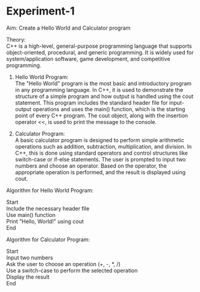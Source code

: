 # Experiment-1

Aim: Create a Hello World and Calculator program

Theory:<br>
C++ is a high-level, general-purpose programming language that supports object-oriented, procedural, and generic programming. It is widely used for system/application software, game development, and competitive programming.<br>

1. Hello World Program:<br>
The "Hello World" program is the most basic and introductory program in any programming language. In C++, it is used to demonstrate the structure of a simple program and how output is handled using the cout statement. This program includes the standard header file <iostream> for input-output operations and uses the main() function, which is the starting point of every C++ program. The cout object, along with the insertion operator <<, is used to print the message to the console.<br>

2. Calculator Program:<br>
A basic calculator program is designed to perform simple arithmetic operations such as addition, subtraction, multiplication, and division. In C++, this is done using standard operators and control structures like switch-case or if-else statements. The user is prompted to input two numbers and choose an operator. Based on the operator, the appropriate operation is performed, and the result is displayed using cout.<br>

Algorithm for Hello World Program:  

Start  
Include the necessary header file  
Use main() function  
Print "Hello, World!" using cout  
End  


Algorithm for Calculator Program:  

Start  
Input two numbers  
Ask the user to choose an operation (+, -, *, /)  
Use a switch-case to perform the selected operation  
Display the result  
End  
